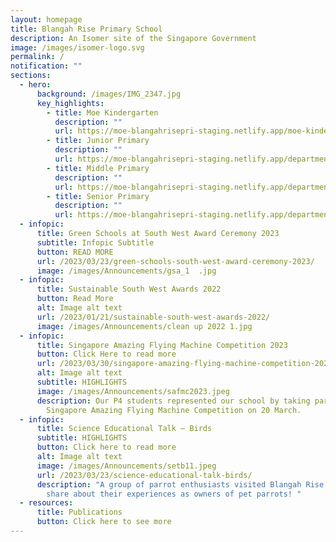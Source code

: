 ```yaml
---
layout: homepage
title: Blangah Rise Primary School
description: An Isomer site of the Singapore Government
image: /images/isomer-logo.svg
permalink: /
notification: ""
sections:
  - hero:
      background: /images/IMG_2347.jpg
      key_highlights:
        - title: Moe Kindergarten
          description: ""
          url: https://moe-blangahrisepri-staging.netlify.app/moe-kindergarten-blangah-rise/
        - title: Junior Primary
          description: ""
          url: https://moe-blangahrisepri-staging.netlify.app/departments/junior-primary/
        - title: Middle Primary
          description: ""
          url: https://moe-blangahrisepri-staging.netlify.app/departments/middle-primary/
        - title: Senior Primary
          description: ""
          url: https://moe-blangahrisepri-staging.netlify.app/departments/senior-primary/
  - infopic:
      title: Green Schools at South West Award Ceremony 2023
      subtitle: Infopic Subtitle
      button: READ MORE
      url: /2023/03/23/green-schools-south-west-award-ceremony-2023/
      image: /images/Announcements/gsa_1  .jpg
  - infopic:
      title: Sustainable South West Awards 2022
      button: Read More
      alt: Image alt text
      url: /2023/01/21/sustainable-south-west-awards-2022/
      image: /images/Announcements/clean up 2022 1.jpg
  - infopic:
      title: Singapore Amazing Flying Machine Competition 2023
      button: Click Here to read more
      url: /2023/03/30/singapore-amazing-flying-machine-competition-2023/
      alt: Image alt text
      subtitle: HIGHLIGHTS
      image: /images/Announcements/safmc2023.jpeg
      description: Our P4 students represented our school by taking part in the annual
        Singapore Amazing Flying Machine Competition on 20 March.
  - infopic:
      title: Science Educational Talk – Birds
      subtitle: HIGHLIGHTS
      button: Click here to read more
      alt: Image alt text
      image: /images/Announcements/setb11.jpeg
      url: /2023/03/23/science-educational-talk-birds/
      description: "A group of parrot enthusiasts visited Blangah Rise Primary to
        share about their experiences as owners of pet parrots! "
  - resources:
      title: Publications
      button: Click here to see more
---
```

